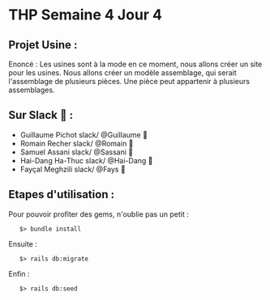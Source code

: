 # THP Semaine 4 Jour 4

## Projet Usine :

Enoncé : Les usines sont à la mode en ce moment, nous allons créer un site pour les usines. Nous allons créer un modèle assemblage, qui serait l'assemblage de plusieurs pièces. Une pièce peut appartenir à plusieurs assemblages.

## Sur Slack :tea: :

* Guillaume Pichot   slack/  @Guillaume :tropical_fish:
* Romain Recher     slack/  @Romain :whale2:
* Samuel Assani   slack/  @Sassani :tiger2:
* Hai-Dang Ha-Thuc  slack/  @Hai-Dang :leopard:
* Fayçal Meghzili   slack/  @Fays :dolphin:
              
                    
## Etapes d'utilisation :

Pour pouvoir profiter des gems, n'oublie pas un petit :
```
   $> bundle install
```

Ensuite : 
```
   $> rails db:migrate
```

Enfin : 
```
   $> rails db:seed
```
